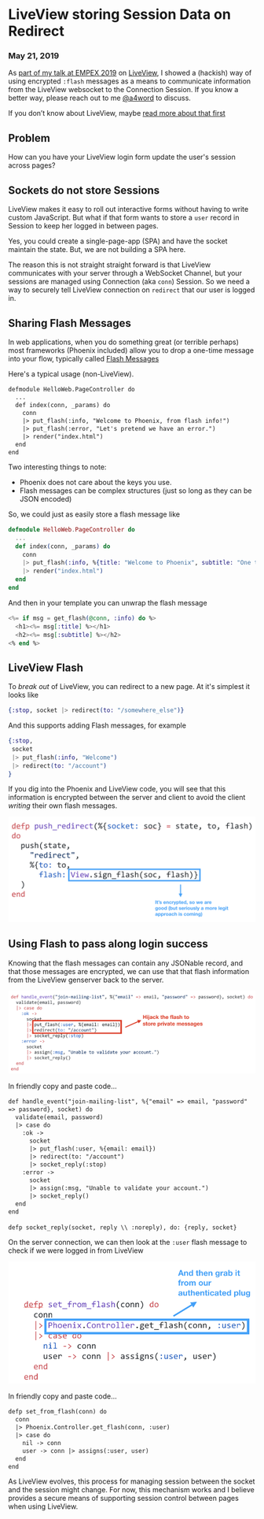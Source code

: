 # LiveView storing Session Data on Redirect
### May 21, 2019

As [part of my talk at EMPEX 2019](http://empex.co/events/2019/conference.html) on [LiveView](https://github.com/phoenixframework/phoenix_live_view),
I showed a (hackish) way of using encrypted `:flash` messages as a means
to communicate information from the LiveView websocket to the Connection Session.
If you know a better way, please reach out to me [@a4word](https://twitter.com/a4word) to discuss.

If you don’t know about LiveView, maybe [read more about that first](/articles/liveview-examples)

## Problem

How can you have your LiveView login form update the user's
session across pages?

## Sockets do not store Sessions

LiveView makes it easy to roll out interactive forms without having to
write custom JavaScript.  But what if that form wants to store a `user`
record in Session to keep her logged in between pages.

Yes, you could create a single-page-app (SPA) and have the socket maintain
the state.  But, we are not building a SPA here.

The reason this is not straight straight forward is that LiveView
communicates with your server through a WebSocket Channel, but your
sessions are managed using Connection (aka `conn`) Session.  So we need
a way to securely tell LiveView connection on `redirect` that our user
is logged in.

## Sharing Flash Messages

In web applications, when you do something great (or terrible perhaps)
most frameworks (Phoenix included) allow you to drop a one-time message
into your flow, typically called [Flash Messages](https://hexdocs.pm/phoenix/controllers.html#flash-messages)

Here's a typical usage (non-LiveView).

```
defmodule HelloWeb.PageController do
  ...
  def index(conn, _params) do
    conn
    |> put_flash(:info, "Welcome to Phoenix, from flash info!")
    |> put_flash(:error, "Let's pretend we have an error.")
    |> render("index.html")
  end
end
```

Two interesting things to note:

* Phoenix does not care about the keys you use.
* Flash messages can be complex structures (just so long as they can be JSON encoded)

So, we could just as easily store a flash message like

```elixir
defmodule HelloWeb.PageController do
  ...
  def index(conn, _params) do
    conn
    |> put_flash(:info, %{title: "Welcome to Phoenix", subtitle: "One time flash info!")
    |> render("index.html")
  end
end
```

And then in your template you can unwrap the flash message

```eex
<%= if msg = get_flash(@conn, :info) do %>
  <h1><%= msg[:title] %></h1>
  <h2><%= msg[:subtitle] %></h2>
<% end %>
```

## LiveView Flash

To _break out_ of LiveView, you can redirect to a new page.
At it's simplest it looks like

```elixir
{:stop, socket |> redirect(to: "/somewhere_else")}
```

And this supports adding Flash messages, for example

```elixir
{:stop,
 socket
 |> put_flash(:info, "Welcome")
 |> redirect(to: "/account")
}
```

If you dig into the Phoenix and LiveView code, you will see that
this information is encrypted between the server and client to
avoid the client _writing_ their own flash messages.

![Putting Flash in a LiveView message](put_flash.png?raw=true)

## Using Flash to pass along login success

Knowing that the flash messages can contain any JSONable record, and that
those messages are encrypted, we can use that that flash information
from the LiveView genserver back to the server.

![Adding authenticated user to flash](flash_user.png?raw=true)

In friendly copy and paste code...

```
def handle_event("join-mailing-list", %{"email" => email, "password" => password}, socket) do
  validate(email, password)
  |> case do
    :ok ->
      socket
      |> put_flash(:user, %{email: email})
      |> redirect(to: "/account")
      |> socket_reply(:stop)
    :error ->
      socket
      |> assign(:msg, "Unable to validate your account.")
      |> socket_reply()
  end
end

defp socket_reply(socket, reply \\ :noreply), do: {reply, socket}
```

On the server connection, we can then look at the `:user` flash message
to check if we were logged in from LiveView

![Fetch user from flash](fetch_flash.png?raw=true)

In friendly copy and paste code...

```
defp set_from_flash(conn) do
  conn
  |> Phoenix.Controller.get_flash(conn, :user)
  |> case do
    nil -> conn
    user -> conn |> assigns(:user, user)
  end
end
```

As LiveView evolves, this process for managing session between the
socket and the session might change.  For now, this mechanism works
and I believe provides a secure means of supporting session control
between pages when using LiveView.
